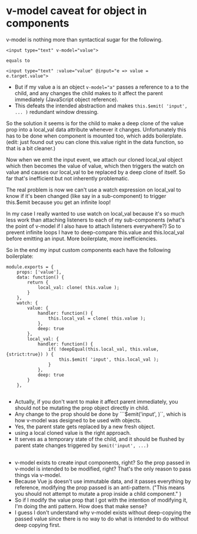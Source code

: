# v-model caveat for object in components

v-model is nothing more than syntactical sugar for the following.

```
<input type="text" v-model="value">

equals to 

<input type="text" :value="value" @input="e => value = e.target.value">
```

- But if my value a is an object ```v-model="a"``` passes a reference to a to the child, and any changes the child makes to it affect the parent immediately (JavaScript object reference). 
- This defeats the intended abstraction and makes ```this.$emit( 'input', ... )``` redundant window dressing.

So the solution it seems is for the child to make a deep clone of the value prop into a local_val data attribute whenever it changes. Unfortunately this has to be done when component is mounted too, which adds boilerplate. (edit: just found out you can clone this.value right in the data function, so that is a bit cleaner.)

Now when we emit the input event, we attach our cloned local_val object which then becomes the value of value, which then triggers the watch on value and causes our local_val to be replaced by a deep clone of itself. So far that's inefficient but not inherently problematic.

The real problem is now we can't use a watch expression on local_val to know if it's been changed (like say in a sub-component) to trigger this.$emit because you get an infinite loop!

In my case I really wanted to use watch on local_val because it's so much less work than attaching listeners to each of my sub-components (what's the point of v-model if I also have to attach listeners everywhere?) So to prevent infinite loops I have to deep-compare this.value and this.local_val before emitting an input. More boilerplate, more inefficiencies.

So in the end my input custom components each have the following boilerplate:

```
module.exports = {
	props: ['value'],
	data: function() {
		return {
			local_val: clone( this.value );
		}
	},
	watch: {
		value: {
			handler: function() {
				this.local_val = clone( this.value );
			},
			deep: true
		},
		local_val: {
			handler: function() {
				if( !deepEqual(this.local_val, this.value, {strict:true}) ) {
					this.$emit( 'input', this.local_val );
				}
			},
			deep: true
		}
	},
```

## 
- Actually, if you don't want to make it affect parent immediately, you should not be mutating the prop object directly in child. 
- Any change to the prop should be done by ```$emit('input', <mutated clone>)``, which is how v-model was designed to be used with objects. 
- Yes, the parent state gets replaced by a new fresh object.
- using a local cloned value is the right approach. 
- It serves as a temporary state of the child, and it should be flushed by parent state changes triggered by ```$emit('input', ...)```


## 

- v-model exists to create input components, right? So the prop passed in v-model is intended to be modified, right? That's the only reason to pass things via v-model.
- Because Vue js doesn't use immutable data, and it passes everything by reference, modifying the prop passed is an anti-pattern. ("This means you should not attempt to mutate a prop inside a child component." )
- So if I modify the value prop that I got with the intention of modifying it, I'm doing the anti pattern. How does that make sense?
- I guess I don't understand why v-model exists without deep-copying the passed value since there is no way to do what is intended to do without deep copying first.

